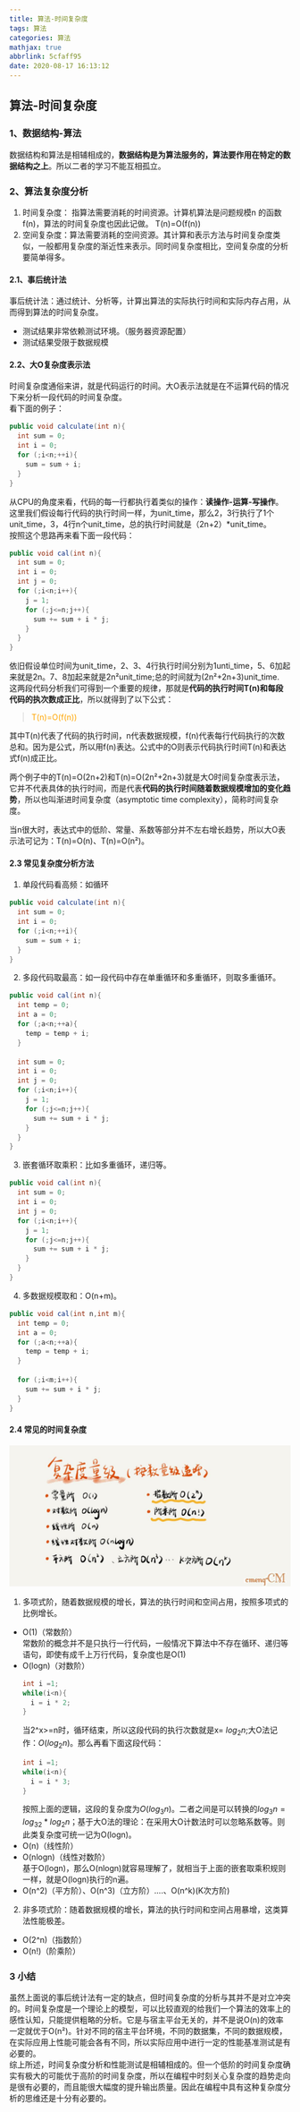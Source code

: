 ```yaml
---
title: 算法-时间复杂度
tags: 算法
categories: 算法
mathjax: true
abbrlink: 5cfaff95
date: 2020-08-17 16:13:12
---
```


## 算法-时间复杂度

### 1、数据结构-算法
数据结构和算法是相辅相成的，**数据结构是为算法服务的，算法要作用在特定的数据结构之上**。所以二者的学习不能互相孤立。

### 2、算法复杂度分析
1. 时间复杂度： 指算法需要消耗的时间资源。计算机算法是问题规模n 的函数f(n)，算法的时间复杂度也因此记做。
T(n)=Ο(f(n))
2. 空间复杂度：算法需要消耗的空间资源。其计算和表示方法与时间复杂度类似，一般都用复杂度的渐近性来表示。同时间复杂度相比，空间复杂度的分析要简单得多。

#### 2.1、事后统计法  
事后统计法：通过统计、分析等，计算出算法的实际执行时间和实际内存占用，从而得到算法的时间复杂度。
  * 测试结果非常依赖测试环境。（服务器资源配置）
  * 测试结果受限于数据规模

#### 2.2、大O复杂度表示法
时间复杂度通俗来讲，就是代码运行的时间。大O表示法就是在不运算代码的情况下来分析一段代码的时间复杂度。  
看下面的例子：
```Java
public void calculate(int n){
  int sum = 0;
  int i = 0;
  for (;i<n;++i){
    sum = sum + i;
  }
}
```
从CPU的角度来看，代码的每一行都执行着类似的操作：**读操作-运算-写操作**。这里我们假设每行代码的执行时间一样，为unit_time，那么2，3行执行了1个unit_time，3，4行n个unit_time，总的执行时间就是（2n+2）*unit_time。  
按照这个思路再来看下面一段代码：
```Java
public void cal(int n){
  int sum = 0;
  int i = 0;
  int j = 0;
  for (;i<n;i++){
    j = 1;
    for (;j<=n;j++){
      sum += sum + i * j;
    }
  }
}
```
依旧假设单位时间为unit_time，2、3、4行执行时间分别为1unti_time，5、6加起来就是2n。7、8加起来就是2n²unit_time;总的时间就为(2n²+2n+3)unit_time.  
这两段代码分析我们可得到一个重要的规律，那就是**代码的执行时间T(n)和每段代码的执次数成正比**，所以就得到了以下公式：
> <font color=orange>T(n)=O(f(n))</font>

其中T(n)代表了代码的执行时间，n代表数据规模，f(n)代表每行代码执行的次数总和。因为是公式，所以用f(n)表达。公式中的O则表示代码执行时间T(n)和表达式f(n)成正比。   

两个例子中的T(n)=O(2n+2)和T(n)=O(2n²+2n+3)就是大O时间复杂度表示法，它并不代表具体的执行时间，而是代表**代码的执行时间随着数据规模增加的变化趋势**，所以也叫渐进时间复杂度（asymptotic time complexity），简称时间复杂度。  

当n很大时，表达式中的低阶、常量、系数等部分并不左右增长趋势，所以大O表示法可记为：T(n)=O(n)、T(n)=O(n²)。

#### 2.3 常见复杂度分析方法
1. 单段代码看高频：如循环
```Java
public void calculate(int n){
  int sum = 0;
  int i = 0;
  for (;i<n;++i){
    sum = sum + i;
  }
}
```
2. 多段代码取最高：如一段代码中存在单重循环和多重循环，则取多重循环。
```Java
public void cal(int n){
  int temp = 0;
  int a = 0;
  for (;a<n;++a){
    temp = temp + i;
  }

  int sum = 0;
  int i = 0;
  int j = 0;
  for (;i<n;i++){
    j = 1;
    for (;j<=n;j++){
      sum += sum + i * j;
    }
  }
}
```
3. 嵌套循环取乘积：比如多重循环，递归等。
```Java
public void cal(int n){
  int sum = 0;
  int i = 0;
  int j = 0;
  for (;i<n;i++){
    j = 1;
    for (;j<=n;j++){
      sum += sum + i * j;
    }
  }
}
```
4. 多数据规模取和：O(n+m)。
```java
public void cal(int n,int m){
  int temp = 0;
  int a = 0;
  for (;a<n;++a){
    temp = temp + i;
  }

  for (;i<m;i++){
    sum += sum + i * j;
  }
}
```

#### 2.4 常见的时间复杂度
![常见时间复杂度](https://raw.githubusercontent.com/cmeng-CM/image-hosting/master/img/algorithm/常见时间复杂度.jpg)

1. 多项式阶，随着数据规模的增长，算法的执行时间和空间占用，按照多项式的比例增长。  
* O(1)（常数阶）  
  常数阶的概念并不是只执行一行代码，一般情况下算法中不存在循环、递归等语句，即使有成千上万行代码，复杂度也是O(1)
* O(logn)（对数阶）
  ```Java
  int i =1;
  while(i<n){
    i = i * 2;
  }
  ```
  当2^x>=n时，循环结束，所以这段代码的执行次数就是x= $log_2n$;大O法记作：$O(log_2n)$。那么再看下面这段代码：
  ```Java
  int i =1;
  while(i<n){
    i = i * 3;
  }
  ```
  按照上面的逻辑，这段的复杂度为$O(log_3n)$。二者之间是可以转换的$log_3n=log_32 * log_2n$；基于大O法的理论：在采用大O计数法时可以忽略系数等。则此类复杂度可统一记为O(logn)。   
* O(n)（线性阶）
* O(nlogn)（线性对数阶）  
  基于O(logn)，那么O(nlogn)就容易理解了，就相当于上面的嵌套取乘积规则一样，就是O(logn)执行的n遍。
* O(n^2)（平方阶）、O(n^3)（立方阶）....、O(n^k)(K次方阶)

2. 非多项式阶：随着数据规模的增长，算法的执行时间和空间占用暴增，这类算法性能极差。
* O(2^n)（指数阶）
* O(n!)（阶乘阶）

### 3 小结
虽然上面说的事后统计法有一定的缺点，但时间复杂度的分析与其并不是对立冲突的。时间复杂度是一个理论上的模型，可以比较直观的给我们一个算法的效率上的感性认知，只能提供粗略的分析。它是与宿主平台无关的，并不是说O(n)的效率一定就优于O(n²)。针对不同的宿主平台环境，不同的数据集，不同的数据规模，在实际应用上性能可能会各有不同，所以实际应用中进行一定的性能基准测试是有必要的。  
综上所述，时间复杂度分析和性能测试是相辅相成的。但一个低阶的时间复杂度确实有极大的可能优于高阶的时间复杂度，所以在编程中时刻关心复杂度的趋势走向是很有必要的，而且能很大幅度的提升输出质量。因此在编程中具有这种复杂度分析的思维还是十分有必要的。
